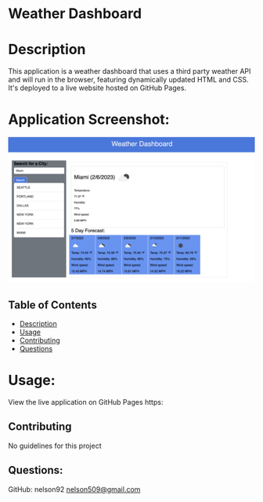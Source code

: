 # Weather Dashboard

# Description
This application is a weather dashboard that uses a third party weather API and will run in the browser, featuring dynamically updated HTML and CSS. It's deployed to a live website hosted on GitHub Pages.


# Application Screenshot: 
![alt text](assets/images/ssweather.png)


## Table of Contents   
* [Description](#description)
* [Usage](#usage)
* [Contributing](#contributing)
* [Questions](#questions)

# Usage:
View the live application on GitHub Pages https:

## Contributing
No guidelines for this project


## Questions:
GitHub: nelson92
nelson509@gmail.com





